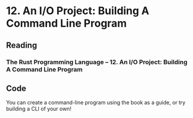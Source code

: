 # 12. An I/O Project: Building A Command Line Program

## Reading

### The Rust Programming Language – 12. An I/O Project: Building A Command Line Program

## Code

You can create a command-line program using the book as a guide, or try building a CLI of your own!
